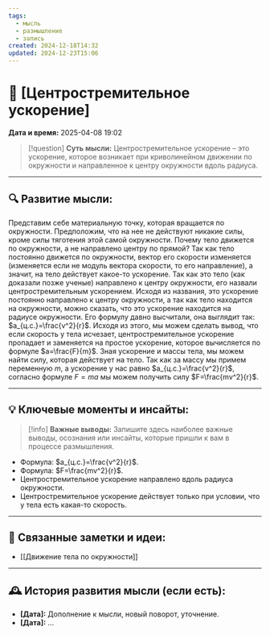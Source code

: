 ```yaml
---
tags:
  - мысль
  - размышление
  - запись
created: 2024-12-18T14:32
updated: 2024-12-23T15:06
---
```


# 💭  [Центростремительное ускорение]

**Дата и время:** 2025-04-08 19:02

> [!question] **Суть мысли:**
> Центростремительное ускорение – это ускорение, которое возникает при криволинейном движении по окружности и направленное к центру окружности вдоль радиуса.

---

## 🔍 Развитие мысли:

Представим себе материальную точку, которая вращается по окружности. Предположим, что на нее не действуют никакие силы, кроме силы тяготения этой самой окружности. Почему тело движется по окружности, а не направлено центру по прямой? 
Так как тело постоянно движется по окружности, вектор его скорости изменяется (изменяется если не модуль вектора скорости, то его направление), а значит, на тело действует какое-то ускорение. Так как это тело (как доказали позже ученые) направлено к центру окружности, его назвали центростремительным ускорением. Исходя из названия, это ускорение постоянно направлено к центру окружности, а так как тело находится на окружности, можно сказать, что это ускорение находится на радиусе окружности. Его формулу давно высчитали, она выглядит так: $a_{ц.с.}=\frac{v^2}{r}$. Исходя из этого, мы можем сделать вывод, что если скорость у тела исчезает, центростремительное ускорение пропадает и заменяется на простое ускорение, которое вычисляется по формуле $a=\frac{F}{m}$. 
Зная ускорение и массы тела, мы можем найти силу, которая действует на тело. Так как за массу мы примем переменную $m$, а ускорение у нас равно $a_{ц.с.}=\frac{v^2}{r}$, согласно формуле $F=ma$ мы можем получить силу $F=\frac{mv^2}{r}$. 

---

## 💡 Ключевые моменты и инсайты:

> [!info] **Важные выводы:**
> Запишите здесь наиболее важные выводы, осознания или инсайты, которые пришли к вам в процессе размышления.

- Формула: $a_{ц.с.}=\frac{v^2}{r}$.
- Формула: $F=\frac{mv^2}{r}$.
- Центростремительное ускорение направлено вдоль радиуса окружности. 
- Центростремительное ускорение действует только при условии, что у тела есть какая-то скорость.

- - -

## 🔄 Связанные заметки и идеи:

- [[Движение тела по окружности]]

---

## 🕰️ История развития мысли (если есть):

* **[Дата]:**  Дополнение к мысли, новый поворот, уточнение.
* **[Дата]:**  ...